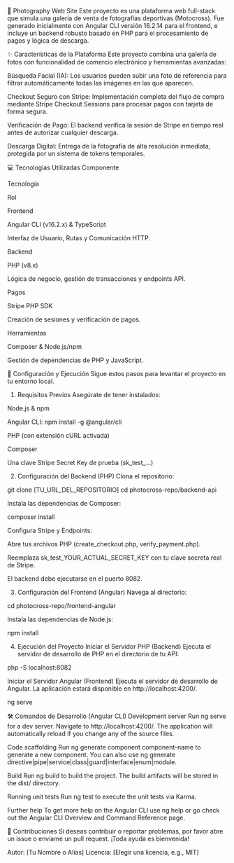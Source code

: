 📸 Photography Web Site
Este proyecto es una plataforma web full-stack que simula una galería de venta de fotografías deportivas (Motocross). Fue generado inicialmente con Angular CLI versión 16.2.14 para el frontend, e incluye un backend robusto basado en PHP para el procesamiento de pagos y lógica de descarga.

✨ Características de la Plataforma
Este proyecto combina una galería de fotos con funcionalidad de comercio electrónico y herramientas avanzadas:

Búsqueda Facial (IA): Los usuarios pueden subir una foto de referencia para filtrar automáticamente todas las imágenes en las que aparecen.

Checkout Seguro con Stripe: Implementación completa del flujo de compra mediante Stripe Checkout Sessions para procesar pagos con tarjeta de forma segura.

Verificación de Pago: El backend verifica la sesión de Stripe en tiempo real antes de autorizar cualquier descarga.

Descarga Digital: Entrega de la fotografía de alta resolución inmediata, protegida por un sistema de tokens temporales.

💻 Tecnologías Utilizadas
Componente

Tecnología

Rol

Frontend

Angular CLI (v16.2.x) & TypeScript

Interfaz de Usuario, Rutas y Comunicación HTTP.

Backend

PHP (v8.x)

Lógica de negocio, gestión de transacciones y endpoints API.

Pagos

Stripe PHP SDK

Creación de sesiones y verificación de pagos.

Herramientas

Composer & Node.js/npm

Gestión de dependencias de PHP y JavaScript.

🚀 Configuración y Ejecución
Sigue estos pasos para levantar el proyecto en tu entorno local.

1. Requisitos Previos
Asegúrate de tener instalados:

Node.js & npm

Angular CLI: npm install -g @angular/cli

PHP (con extensión cURL activada)

Composer

Una clave Stripe Secret Key de prueba (sk_test_...)

2. Configuración del Backend (PHP)
Clona el repositorio:

git clone [TU_URL_DEL_REPOSITORIO]
cd photocross-repo/backend-api

Instala las dependencias de Composer:

composer install

Configura Stripe y Endpoints:

Abre tus archivos PHP (create_checkout.php, verify_payment.php).

Reemplaza sk_test_YOUR_ACTUAL_SECRET_KEY con tu clave secreta real de Stripe.

El backend debe ejecutarse en el puerto 8082.

3. Configuración del Frontend (Angular)
Navega al directorio:

cd photocross-repo/frontend-angular

Instala las dependencias de Node.js:

npm install

4. Ejecución del Proyecto
Iniciar el Servidor PHP (Backend)
Ejecuta el servidor de desarrollo de PHP en el directorio de tu API:

php -S localhost:8082

Iniciar el Servidor Angular (Frontend)
Ejecuta el servidor de desarrollo de Angular. La aplicación estará disponible en http://localhost:4200/.

ng serve

🛠 Comandos de Desarrollo (Angular CLI)
Development server
Run ng serve for a dev server. Navigate to http://localhost:4200/. The application will automatically reload if you change any of the source files.

Code scaffolding
Run ng generate component component-name to generate a new component. You can also use ng generate directive|pipe|service|class|guard|interface|enum|module.

Build
Run ng build to build the project. The build artifacts will be stored in the dist/ directory.

Running unit tests
Run ng test to execute the unit tests via Karma.

Further help
To get more help on the Angular CLI use ng help or go check out the Angular CLI Overview and Command Reference page.

🤝 Contribuciones
Si deseas contribuir o reportar problemas, por favor abre un issue o envíame un pull request. ¡Toda ayuda es bienvenida!

Autor: [Tu Nombre o Alias]
Licencia: [Elegir una licencia, e.g., MIT]
